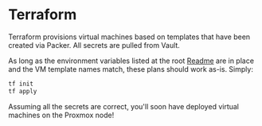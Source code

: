 # Terraform

Terraform provisions virtual machines based on templates that have been created via Packer. All secrets are pulled from Vault.

As long as the environment variables listed at the root [Readme](../README.md) are in place and the VM template names match, these plans should work as-is. Simply:

```bash
tf init
tf apply
```

Assuming all the secrets are correct, you'll soon have deployed virtual machines on the Proxmox node!